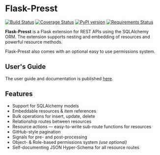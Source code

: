 # Flask-Presst

[![Build Status](https://travis-ci.org/biosustain/flask-presst.png)](https://travis-ci.org/biosustain/flask-presst)
[![Coverage Status](https://coveralls.io/repos/biosustain/flask-presst/badge.png?branch=master)](https://coveralls.io/r/biosustain/flask-presst?branch=master)
[![PyPI version](https://badge.fury.io/py/Flask-Presst.png)](http://badge.fury.io/py/Flask-Presst)
[![Requirements Status](https://requires.io/github/biosustain/flask-presst/requirements.png?branch=master)](https://requires.io/github/biosustain/flask-presst/requirements/?branch=master)

**Flask-Presst** is a Flask extension for REST APIs using the SQLAlchemy ORM. The extension
supports nesting and embedding of resources and powerful resource methods.

Flask-Presst also comes with an optional easy to use permissions system.

## User's Guide

The user guide and documentation is published [here](http://flask-presst.readthedocs.org/en/latest/).

## Features

- Support for SQLAlchemy models
- Embeddable resources & item references
- Bulk operations for insert, update, delete
- Relationship routes between resources
- Resource actions — easy-to-write sub-route functions for resources
- GitHub-style pagination
- Signals for pre- and post-processing
- Object- & Role-based permissions system *(use optional)*
- Self-documenting JSON Hyper-Schema for all resource routes